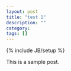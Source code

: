 ```yaml
---
layout: post
title: "test 1"
description: ""
category: 
tags: []
---
```

{% include JB/setup %}

This is a sample post.
